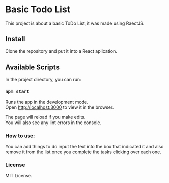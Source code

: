 # Basic Todo List

This project is about a basic ToDo List, it was made using RaectJS.

## Install
Clone the repository and put it into a React aplication.

## Available Scripts

In the project directory, you can run:

### `npm start`

Runs the app in the development mode.\
Open [http://localhost:3000](http://localhost:3000) to view it in the browser.

The page will reload if you make edits.\
You will also see any lint errors in the console.

### How to use:

You can add things to do input the text into the box that indicated it and also remove it from the list once you complete the tasks clicking over each one.

### License

MIT License.
